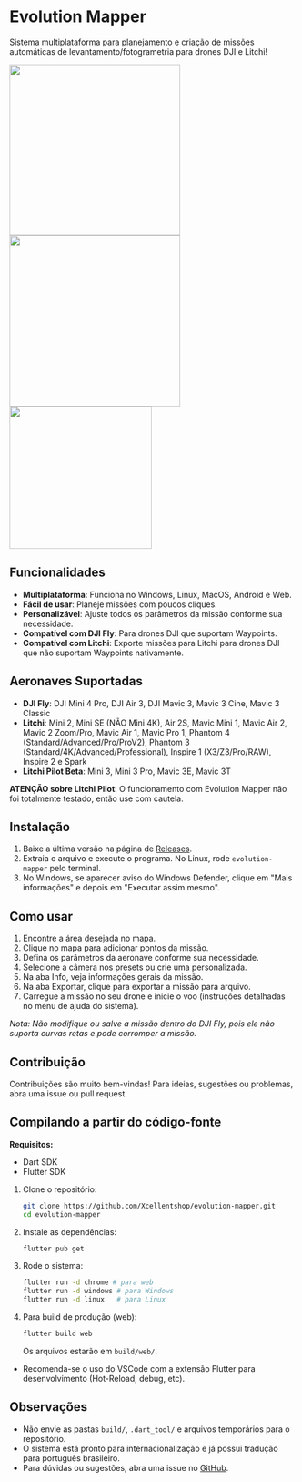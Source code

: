 # Evolution Mapper

Sistema multiplataforma para planejamento e criação de missões automáticas de levantamento/fotogrametria para drones DJI e Litchi!

<div>
<img src="https://github.com/user-attachments/assets/127ec817-1c62-4cfb-a5d2-a6c1801238a4" height="300px" />
<img src="https://github.com/user-attachments/assets/7ba5ac8f-bac7-4c4c-9671-a2c3f7f0207d" height="300px" />
<img src="https://github.com/user-attachments/assets/f94518bd-5776-42d5-9dc5-267a274b919b" height="250px" />
</div>

## Funcionalidades

- **Multiplataforma**: Funciona no Windows, Linux, MacOS, Android e Web.
- **Fácil de usar**: Planeje missões com poucos cliques.
- **Personalizável**: Ajuste todos os parâmetros da missão conforme sua necessidade.
- **Compatível com DJI Fly**: Para drones DJI que suportam Waypoints.
- **Compatível com Litchi**: Exporte missões para Litchi para drones DJI que não suportam Waypoints nativamente.

## Aeronaves Suportadas

- **DJI Fly**: DJI Mini 4 Pro, DJI Air 3, DJI Mavic 3, Mavic 3 Cine, Mavic 3 Classic
- **Litchi**: Mini 2, Mini SE (NÃO Mini 4K), Air 2S, Mavic Mini 1, Mavic Air 2, Mavic 2 Zoom/Pro, Mavic Air 1, Mavic Pro 1, Phantom 4 (Standard/Advanced/Pro/ProV2), Phantom 3 (Standard/4K/Advanced/Professional), Inspire 1 (X3/Z3/Pro/RAW), Inspire 2 e Spark
- **Litchi Pilot Beta**: Mini 3, Mini 3 Pro, Mavic 3E, Mavic 3T

**ATENÇÃO sobre Litchi Pilot**: O funcionamento com Evolution Mapper não foi totalmente testado, então use com cautela.

## Instalação

1. Baixe a última versão na página de [Releases](https://github.com/Xcellentshop/evolution-mapper/releases/latest).
2. Extraia o arquivo e execute o programa. No Linux, rode `evolution-mapper` pelo terminal.
3. No Windows, se aparecer aviso do Windows Defender, clique em "Mais informações" e depois em "Executar assim mesmo".

## Como usar

1. Encontre a área desejada no mapa.
2. Clique no mapa para adicionar pontos da missão.
3. Defina os parâmetros da aeronave conforme sua necessidade.
4. Selecione a câmera nos presets ou crie uma personalizada.
5. Na aba Info, veja informações gerais da missão.
6. Na aba Exportar, clique para exportar a missão para arquivo.
7. Carregue a missão no seu drone e inicie o voo (instruções detalhadas no menu de ajuda do sistema).

_Nota: Não modifique ou salve a missão dentro do DJI Fly, pois ele não suporta curvas retas e pode corromper a missão._

## Contribuição

Contribuições são muito bem-vindas! Para ideias, sugestões ou problemas, abra uma issue ou pull request.

## Compilando a partir do código-fonte

**Requisitos:**
- Dart SDK
- Flutter SDK

1. Clone o repositório:
   ```sh
   git clone https://github.com/Xcellentshop/evolution-mapper.git
   cd evolution-mapper
   ```
2. Instale as dependências:
   ```sh
   flutter pub get
   ```
3. Rode o sistema:
   ```sh
   flutter run -d chrome # para web
   flutter run -d windows # para Windows
   flutter run -d linux   # para Linux
   ```
4. Para build de produção (web):
   ```sh
   flutter build web
   ```
   Os arquivos estarão em `build/web/`.

- Recomenda-se o uso do VSCode com a extensão Flutter para desenvolvimento (Hot-Reload, debug, etc).

## Observações
- Não envie as pastas `build/`, `.dart_tool/` e arquivos temporários para o repositório.
- O sistema está pronto para internacionalização e já possui tradução para português brasileiro.
- Para dúvidas ou sugestões, abra uma issue no [GitHub](https://github.com/Xcellentshop/evolution-mapper).
